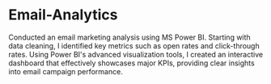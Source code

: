 # Email-Analytics
Conducted an email marketing analysis using MS Power BI. Starting with data cleaning, I identified key metrics such as open rates and click-through rates. Using Power BI's advanced visualization tools, I created an interactive dashboard that effectively showcases major KPIs, providing clear insights into email campaign performance.
